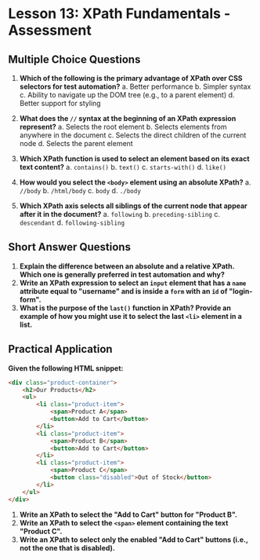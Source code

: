 # Lesson 13: XPath Fundamentals - Assessment

## Multiple Choice Questions

1.  **Which of the following is the primary advantage of XPath over CSS selectors for test automation?**
    a.  Better performance
    b.  Simpler syntax
    c.  Ability to navigate up the DOM tree (e.g., to a parent element)
    d.  Better support for styling

2.  **What does the `//` syntax at the beginning of an XPath expression represent?**
    a.  Selects the root element
    b.  Selects elements from anywhere in the document
    c.  Selects the direct children of the current node
    d.  Selects the parent element

3.  **Which XPath function is used to select an element based on its exact text content?**
    a.  `contains()`
    b.  `text()`
    c.  `starts-with()`
    d.  `like()`

4.  **How would you select the `<body>` element using an absolute XPath?**
    a.  `//body`
    b.  `/html/body`
    c.  `body`
    d.  `./body`

5.  **Which XPath axis selects all siblings of the current node that appear after it in the document?**
    a.  `following`
    b.  `preceding-sibling`
    c.  `descendant`
    d.  `following-sibling`

## Short Answer Questions

1.  **Explain the difference between an absolute and a relative XPath. Which one is generally preferred in test automation and why?**
2.  **Write an XPath expression to select an `input` element that has a `name` attribute equal to "username" and is inside a `form` with an `id` of "login-form".**
3.  **What is the purpose of the `last()` function in XPath? Provide an example of how you might use it to select the last `<li>` element in a list.**

## Practical Application

**Given the following HTML snippet:**

```html
<div class="product-container">
    <h2>Our Products</h2>
    <ul>
        <li class="product-item">
            <span>Product A</span>
            <button>Add to Cart</button>
        </li>
        <li class="product-item">
            <span>Product B</span>
            <button>Add to Cart</button>
        </li>
        <li class="product-item">
            <span>Product C</span>
            <button class="disabled">Out of Stock</button>
        </li>
    </ul>
</div>
```

1.  **Write an XPath to select the "Add to Cart" button for "Product B".**
2.  **Write an XPath to select the `<span>` element containing the text "Product C".**
3.  **Write an XPath to select only the enabled "Add to Cart" buttons (i.e., not the one that is disabled).**